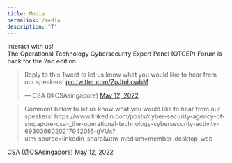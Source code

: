 ```yaml
---
title: Media
permalink: /media
description: "T"
---
```

Interact with us! 
<br>
The Operational Technology Cybersecurity Expert Panel (OTCEP) Forum is back for the 2nd edition. 
<blockquote class="twitter-tweet"><p lang="en" dir="ltr">Reply to this Tweet to let us know what you would like to hear from our speakers! <a href="https://t.co/ZpJtnhcwbM">pic.twitter.com/ZpJtnhcwbM</a></p>&mdash; CSA (@CSAsingapore) <a href="https://twitter.com/CSAsingapore/status/1524600254850424832?ref_src=twsrc%5Etfw">May 12, 2022</a></blockquote> <script async src="https://platform.twitter.com/widgets.js" charset="utf-8"></script> 
  
<blockquote class="twitter-tweet"><p lang="en" dir="ltr">Comment below to let us know what you would like to hear from our speakers!
https://www.linkedin.com/posts/cyber-security-agency-of-singapore-csa-_the-operational-technology-cybersecurity-activity-6930366020217942016-gVUx?utm_source=linkedin_share&utm_medium=member_desktop_web</blockquote> CSA (@CSAsingapore) <a href="https://twitter.com/CSAsingapore/status/1524600254850424832?ref_src=twsrc%5Etfw">May 12, 2022</a> <script async src="https://platform.twitter.com/widgets.js" charset="utf-8"></script> 
